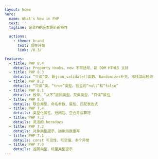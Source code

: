 ```yaml
---
layout: home
hero:
  name: What's New in PHP
  text: ''
  tagline: 记录PHP版本更新新特性

  actions:
    - theme: brand
      text: 现在开始
      link: /8.3/

features:
  - title: PHP 8.4
    details: Property Hooks、new 不带括号、新 DOM HTML5 支持
  - title: PHP 8.3
    details: “只读”类、新json_validate()函数、Randomizer补充、堆栈溢出检测
  - title: PHP 8.2
    details: “只读”类、“true”类型、独立的“null”和“false”
  - title: PHP 8.1
    details: 枚举、“从不”返回类型、交集类型、“只读”属性
  - title: PHP 8.0
    details: 联合类型、命名参数、属性、匹配表达式
  - title: PHP 7.4
    details: 类型化属性、短闭包、空合并运算符
  - title: PHP 7.3
    details: 灵活的 heredocs
  - title: PHP 7.2
    details: 对象类型提示、抽象函数重写
  - title: PHP 7.1
    details: const 可见性、可空值、多个异常
  - title: PHP 7.0
    details: 返回类型、标量类型提示
---
```

